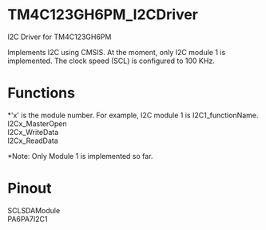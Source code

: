 # TM4C123GH6PM_I2CDriver
I2C Driver for TM4C123GH6PM

Implements I2C using CMSIS. At the moment, only I2C module 1 is implemented. The clock speed (SCL) is configured to 100 KHz.

# Functions
*'x' is the module number. For example, I2C module 1 is I2C1_functionName. <br>
I2Cx_MasterOpen<br>
I2Cx_WriteData<br>
I2Cx_ReadData<br>

*Note: Only Module 1 is implemented so far.

# Pinout
SCL<tab>SDA<tab>Module <br>
PA6<tab>PA7<tab>I2C1
